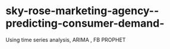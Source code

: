 # sky-rose-marketing-agency--predicting-consumer-demand-
Using time series analysis, ARIMA , FB PROPHET
